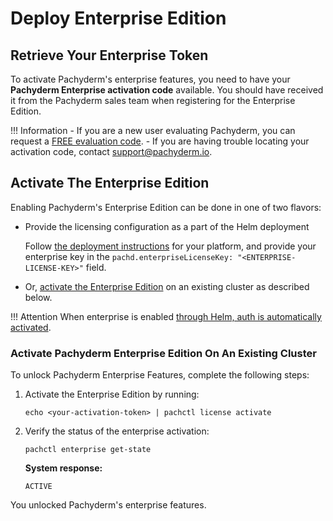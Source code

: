 # Deploy Enterprise Edition

## Retrieve Your Enterprise Token

To activate Pachyderm's enterprise features, 
you need to have your **Pachyderm Enterprise activation code** available. 
You should have received it from the Pachyderm sales team when
registering for the Enterprise Edition.

!!! Information
      - If you are a new user evaluating Pachyderm,
      you can request a [FREE evaluation code](https://www.pachyderm.com/trial).
      - If you are having trouble locating your activation code, contact [support@pachyderm.io](mailto:support@pachyderm.io).

## Activate The Enterprise Edition

Enabling Pachyderm's Enterprise Edition can be done in one of two flavors:

- Provide the licensing configuration as a part of the Helm deployment

    Follow [the deployment instructions](../../deploy-manage/deploy/helm_install/) for your platform, and provide your enterprise key in the `pachd.enterpriseLicenseKey: "<ENTERPRISE-LICENSE-KEY>"` field.

- Or, [activate the Enterprise Edition](#activate-pachyderm-enterprise-edition-on-an-existing-cluster) on an existing cluster as described below.

!!! Attention 
      When enterprise is enabled [through Helm, auth is automatically activated](../auth/).

### Activate Pachyderm Enterprise Edition On An Existing Cluster

To unlock Pachyderm Enterprise Features, complete the following steps:

1. Activate the Enterprise Edition by running:

      ```shell
      echo <your-activation-token> | pachctl license activate
      ```

1. Verify the status of the enterprise activation:

      ```shell
      pachctl enterprise get-state
      ```

      **System response:**
      ```
      ACTIVE
      ```

You unlocked Pachyderm's enterprise features.
